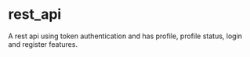 # rest_api

A rest api using token authentication and has profile, profile status, login and register features.

